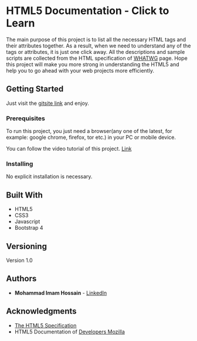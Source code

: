 # HTML5 Documentation - Click to Learn

The main purpose of this project is to list all the necessary HTML tags and their attributes together. As a result, when we need to understand any of the tags or attributes, it is just one click away. All the descriptions and sample scripts are collected from the HTML specification of [WHATWG](https://html.spec.whatwg.org/) page. Hope this project will make you more strong in understanding the HTML5 and help you to go ahead with your web projects more efficiently.

## Getting Started

Just visit the [gitsite link](https://devimam.github.io/html/) and enjoy.

### Prerequisites

To run this project, you just need a browser(any one of the latest, for example: google chrome, firefox, tor etc.) in your PC or mobile device.

You can follow the video tutorial of this project. [Link](https://www.youtube.com/watch?v=HHMWocHBH5o)

### Installing

No explicit installation is necessary.

## Built With

* HTML5
* CSS3
* Javascript
* Bootstrap 4

## Versioning

Version 1.0

## Authors

* **Mohammad Imam Hossain** - [LinkedIn](https://www.linkedin.com/in/mohammad-imam-hossain/)

## Acknowledgments

* [The HTML5 Specification](https://html.spec.whatwg.org/)
* HTML5 Documentation of [Developers Mozilla](https://developer.mozilla.org/en-US/docs/Web/HTML)
